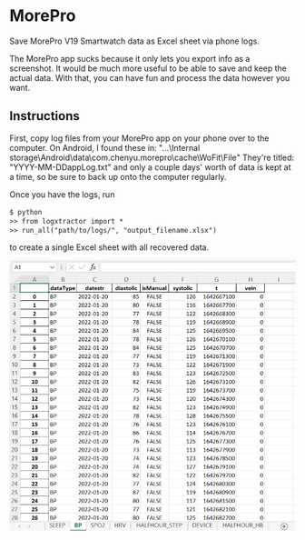# MorePro
Save MorePro V19 Smartwatch data as Excel sheet via phone logs.

The MorePro app sucks because it only lets you export info as a screenshot.
It would be much more useful to be able to save and keep the actual data.
With that, you can have fun and process the data however you want.

## Instructions
First, copy log files from your MorePro app on your phone over to the computer.
On Android, I found these in:
"...\Internal storage\Android\data\com.chenyu.morepro\cache\WoFit\File\"
They're titled: "YYYY-MM-DDappLog.txt" and only a couple days' worth of data 
is kept at a time, so be sure to back up onto the computer regularly.

Once you have the logs, run
```
$ python
>> from logxtractor import *
>> run_all("path/to/logs/", "output_filename.xlsx")
```
to create a single Excel sheet with all recovered data.


![example output](https://raw.githubusercontent.com/minterm/MorePro/main/example%20output.png)
